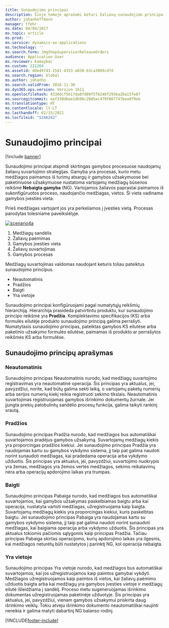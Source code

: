 ```yaml
---
title: Sunaudojimo principai
description: Šioje temoje aprašomi keturi žaliavų sunaudojimo principai.
author: johanhoffmann
manager: tfehr
ms.date: 04/04/2017
ms.topic: article
ms.prod: ''
ms.service: dynamics-ax-applications
ms.technology: ''
ms.search.form: JmgShopSupervisorReleaseOrders
audience: Application User
ms.reviewer: kamaybac
ms.custom: 221264
ms.assetid: dde49743-1541-4353-a030-63ca3069cd7d
ms.search.region: Global
ms.author: johanho
ms.search.validFrom: 2016-11-30
ms.dyn365.ops.version: Version 1611
ms.openlocfilehash: 4336dcf5b17da8fd89f5f8246f2956a2ba15fe87
ms.sourcegitcommit: eaf330dbee1db96c20d5ac479f007747bea079eb
ms.translationtype: HT
ms.contentlocale: lt-LT
ms.lasthandoff: 02/15/2021
ms.locfileid: "5246242"
---
```

# <a name="flushing-principles"></a>Sunaudojimo principai

[!include [banner](../includes/banner.md)]

Sunaudojimo principai atspindi skirtingas gamybos procesuose naudojamų žaliavų suvartojimo strategijas. Gamyba yra procesas, kurio metu medžiagos paimamos iš turimų atsargų ir gamybos užsakymuose bei paketiniuose užsakymuose nustatoma vartojamų medžiagų būsenos reikšmė **Nebaigta gamyba** (NG). Vartojamos žaliavos paprastai paimamos iš sukonfigūruotos proceso, naudojančio medžiagas, vietos. Ši vieta vadinama gamybos įvesties vieta.

Prieš medžiagas vartojant jos yra perkeliamos į įvesties vietą. Procesas parodytas tolesniame paveikslėlyje.

[![scenario4a](./media/scenario4a.png)](./media/scenario4a.png)

1. Medžiagų sandėlis
2. Žaliavų paėmimas
3. Gamybos įvesties vieta
4. Žaliavų suvartojimas
5. Gamybos procesas

Medžiagų suvartojimas valdomas naudojant keturis toliau pateiktus sunaudojimo principus.

- Neautomatinis
- Pradžios
- Baigti
- Yra vietoje

Sunaudojimo principai konfigūruojami pagal numatytųjų reikšmių hierarchiją. Hierarchija prasideda patvirtintu produktu, kur sunaudojimo principo reikšmė yra **Pradžia**. Komplektavimo specifikacijos (KS) arba formulės eilutėje produkto sunaudojimo principą galima perrašyti. Numatytasis sunaudojimo principas, pateiktas gamybos KS eilutėse arba paketinio užsakymo formulės eilutėse, paimamas iš produkto ar perrašytos reikšmės KS arba formulėse.

## <a name="description-of-the-flushing-principles"></a>Sunaudojimo principų aprašymas

### <a name="manual"></a>Neautomatinis
Sunaudojimo principas Neautomatinis nurodo, kad medžiagų suvartojimo registravimas yra neautomatinė operacija. Šis principas yra aktualus, jei, pavyzdžiui, norite, kad būtų galima sekti laiką, o vartojamų paketų numerių arba serijos numerių kiekį reikia registruoti sekimo tikslais. Neautomatinis suvartojimas registruojamas gamybos išrinkimo dokumentų žurnale. Jei įjungta prekių patobulintų sandėlio procesų funkcija, galima taikyti rankinį srautą.

### <a name="start"></a>Pradžios
Sunaudojimo principas Pradžia nurodo, kad medžiagos bus automatiškai suvartojamos pradėjus gamybos užsakymą. Suvartojamų medžiagų kiekis yra proporcingas pradžios kiekiui. Jei sunaudojimo principas Pradžia yra naudojamas kartu su gamybos vykdymo sistema, jį taip pat galima naudoti norint sunaudoti medžiagas, kai pradedama operacija arba vykdymo užduotis. Šis principas yra aktualus, jei, pavyzdžiui, suvartojimo nuokrypis yra žemas, medžiagos yra žemos vertės medžiagos, sekimo reikalavimų nėra arba operacijų apdorojimo laikas yra trumpas. 

### <a name="finish"></a>Baigti
Sunaudojimo principas Pabaiga nurodo, kad medžiagos bus automatiškai suvartojamos, kai gamybos užsakymas paskelbiamas baigtu arba kai operacija, nustatyta vartoti medžiagas, užregistruojama kaip baigta. Suvartojamų medžiagų kiekis yra proporcingas kiekiui, kuris paskelbtas baigtu. Jei sunaudojimo principas Pabaiga yra naudojamas kartu su gamybos vykdymo sistema, jį taip pat galima naudoti norint sunaudoti medžiagas, kai baigiama operacija arba vykdymo užduotis. Šis principas yra aktualus tokiomis pačiomis sąlygomis kaip principas Pradžia. Tačiau principas Pabaiga skirtas operacijoms, kurių apdorojimo laikas yra ilgesnis, kai medžiagos neturėtų būti nustatytos į parinktį NG, kol operacija nebaigta. 

### <a name="available-at-location"></a>Yra vietoje
Sunaudojimo principas Yra vietoje nurodo, kad medžiagos bus automatiškai suvartojamos, kai jos užregistruojamos kaip paimtos gamybai vykdyti. Medžiagos užregistruojamos kaip paimtos iš vietos, kai žaliavų paėmimo užduotis baigta arba kai medžiagų yra gamybos įvesties vietoje ir medžiagų eilutė išleidžiama į sandėlį. Proceso metu sugeneruojamas išrinkimo dokumentas užregistruojamas paketinėje užduotyje. Šis principas yra aktualus, jei, pavyzdžiui, vienam gamybos užsakymui priskirta daug išrinkimo veiklų. Tokiu atveju išrinkimo dokumento neautomatiškai naujinti nereikia ir galima matyti dabartinį NG balanso rodinį.


[!INCLUDE[footer-include](../../includes/footer-banner.md)]